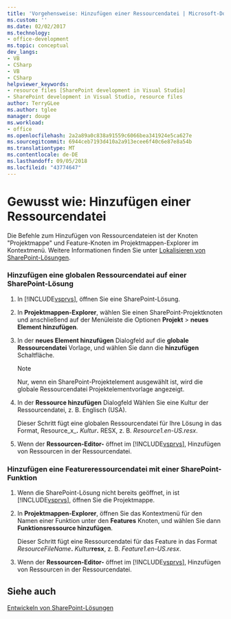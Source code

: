```yaml
---
title: 'Vorgehensweise: Hinzufügen einer Ressourcendatei | Microsoft-Dokumentation'
ms.custom: ''
ms.date: 02/02/2017
ms.technology:
- office-development
ms.topic: conceptual
dev_langs:
- VB
- CSharp
- VB
- CSharp
helpviewer_keywords:
- resource files [SharePoint development in Visual Studio]
- SharePoint development in Visual Studio, resource files
author: TerryGLee
ms.author: tglee
manager: douge
ms.workload:
- office
ms.openlocfilehash: 2a2a89a0c838a91559c6066bea341924e5ca627e
ms.sourcegitcommit: 6944ceb7193d410a2a913ecee6f40c6e87e8a54b
ms.translationtype: MT
ms.contentlocale: de-DE
ms.lasthandoff: 09/05/2018
ms.locfileid: "43774647"
---
```

# <a name="how-to-add-a-resource-file"></a>Gewusst wie: Hinzufügen einer Ressourcendatei
  Die Befehle zum Hinzufügen von Ressourcendateien ist der Knoten "Projektmappe" und Feature-Knoten im Projektmappen-Explorer im Kontextmenü. Weitere Informationen finden Sie unter [Lokalisieren von SharePoint-Lösungen](../sharepoint/localizing-sharepoint-solutions.md).  
  
### <a name="to-add-a-global-resource-file-to-a-sharepoint-solution"></a>Hinzufügen eine globalen Ressourcendatei auf einer SharePoint-Lösung  
  
1.  In [!INCLUDE[vsprvs](../sharepoint/includes/vsprvs-md.md)], öffnen Sie eine SharePoint-Lösung.  
  
2.  In **Projektmappen-Explorer**, wählen Sie einen SharePoint-Projektknoten und anschließend auf der Menüleiste die Optionen **Projekt** > **neues Element hinzufügen**.  
  
3.  In der **neues Element hinzufügen** Dialogfeld auf die **globale Ressourcendatei** Vorlage, und wählen Sie dann die **hinzufügen** Schaltfläche.  
  
    > [!NOTE]  
    >  Nur, wenn ein SharePoint-Projektelement ausgewählt ist, wird die globale Ressourcendatei Projektelementvorlage angezeigt.  
  
4.  In der **Ressource hinzufügen** Dialogfeld Wählen Sie eine Kultur der Ressourcendatei, z. B. Englisch (USA).  
  
     Dieser Schritt fügt eine globalen Ressourcendatei für Ihre Lösung in das Format, Resource_x_**.** _Kultur_**.** RESX, z. B. *Resource1.en-US.resx*.  
  
5.  Wenn der **Ressourcen-Editor-** öffnet im [!INCLUDE[vsprvs](../sharepoint/includes/vsprvs-md.md)], Hinzufügen von Ressourcen in der Ressourcendatei.  
  
### <a name="to-add-a-feature-resource-file-to-a-sharepoint-feature"></a>Hinzufügen eine Featureressourcendatei mit einer SharePoint-Funktion  
  
1.  Wenn die SharePoint-Lösung nicht bereits geöffnet, in ist [!INCLUDE[vsprvs](../sharepoint/includes/vsprvs-md.md)], öffnen Sie die Projektmappe.  
  
2.  In **Projektmappen-Explorer**, öffnen Sie das Kontextmenü für den Namen einer Funktion unter den **Features** Knoten, und wählen Sie dann **Funktionsressource hinzufügen**.  
  
     Dieser Schritt fügt eine Ressourcendatei für das Feature in das Format _ResourceFileName_**.** _Kultur_**resx**, z. B. *Feature1.en-US.resx*.  
  
3.  Wenn der **Ressourcen-Editor-** öffnet im [!INCLUDE[vsprvs](../sharepoint/includes/vsprvs-md.md)], Hinzufügen von Ressourcen in der Ressourcendatei.  
  
## <a name="see-also"></a>Siehe auch
 [Entwickeln von SharePoint-Lösungen](../sharepoint/developing-sharepoint-solutions.md)  
  
 
